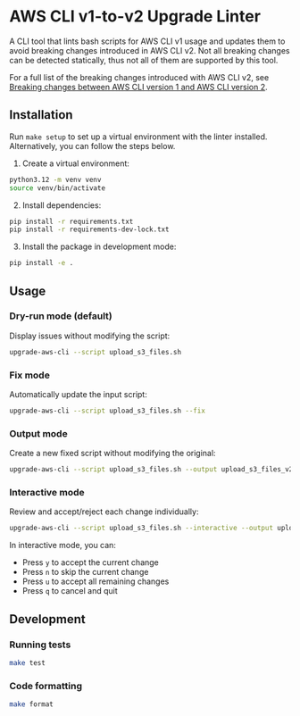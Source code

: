 # AWS CLI v1-to-v2 Upgrade Linter

A CLI tool that lints bash scripts for AWS CLI v1 usage and updates them to avoid breaking 
changes introduced in AWS CLI v2. Not all breaking changes can be detected statically, 
thus not all of them are supported by this tool.

For a full list of the breaking changes introduced with AWS CLI v2, see 
[Breaking changes between AWS CLI version 1 and AWS CLI version 2](https://docs.aws.amazon.com/cli/latest/userguide/cliv2-migration-changes.html#cliv2-migration-changes-breaking).

## Installation

Run `make setup` to set up a virtual environment with the linter installed. Alternatively, 
you can follow the steps below.

1. Create a virtual environment:
```bash
python3.12 -m venv venv
source venv/bin/activate
```

2. Install dependencies:
```bash
pip install -r requirements.txt
pip install -r requirements-dev-lock.txt
```

3. Install the package in development mode:
```bash
pip install -e .
```

## Usage

### Dry-run mode (default)
Display issues without modifying the script:
```bash
upgrade-aws-cli --script upload_s3_files.sh
```

### Fix mode
Automatically update the input script:
```bash
upgrade-aws-cli --script upload_s3_files.sh --fix
```

### Output mode
Create a new fixed script without modifying the original:
```bash
upgrade-aws-cli --script upload_s3_files.sh --output upload_s3_files_v2.sh
```

### Interactive mode
Review and accept/reject each change individually:
```bash
upgrade-aws-cli --script upload_s3_files.sh --interactive --output upload_s3_files_v2.sh
```

In interactive mode, you can:
- Press `y` to accept the current change
- Press `n` to skip the current change
- Press `u` to accept all remaining changes
- Press `q` to cancel and quit

## Development

### Running tests
```bash
make test
```

### Code formatting
```bash
make format
```
